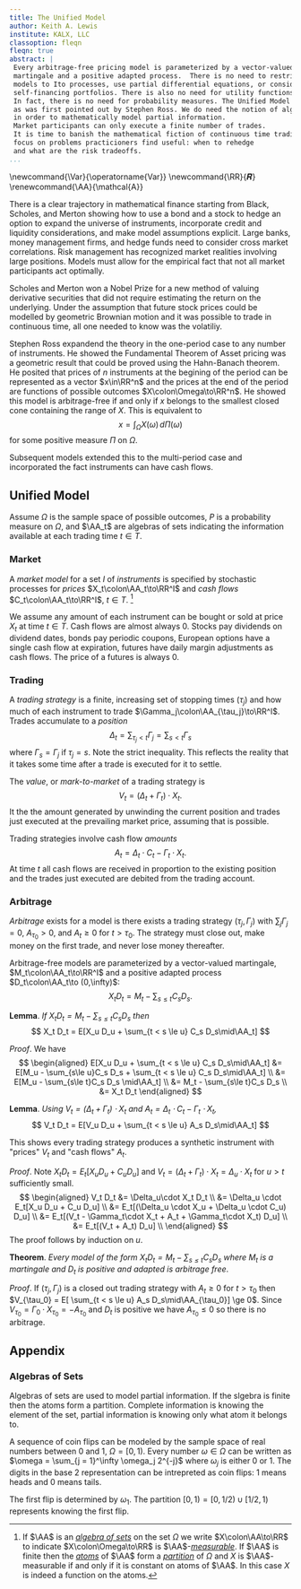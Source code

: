 ```yaml
---
title: The Unified Model
author: Keith A. Lewis
institute: KALX, LLC
classoption: fleqn
fleqn: true
abstract: |
 Every arbitrage-free pricing model is parameterized by a vector-valued
 martingale and a positive adapted process.  There is no need to restrict
 models to Ito processes, use partial differential equations, or consider
 self-financing portfolios. There is also no need for utility functions or market equilibrium.
 In fact, there is no need for probability measures. The Unified Model involves only geometry,
 as was first pointed out by Stephen Ross. We do need the notion of algebras of sets
 in order to mathematically model partial information.
 Market participants can only execute a finite number of trades.
 It is time to banish the mathematical fiction of continuous time trading and
 focus on problems practicioners find useful: when to rehedge
 and what are the risk tradeoffs.
...
```


\newcommand{\Var}{\operatorname{Var}}
\newcommand{\RR}{𝑹}
\renewcommand{\AA}{\mathcal{A}}

There is a clear trajectory in mathematical finance starting from Black,
Scholes, and Merton showing how to use a bond and a stock to hedge an
option to expand the universe of instruments, incorporate credit and
liquidity considerations, and make model assumptions explicit.
Large banks, money management firms, and hedge funds need to consider
cross market correlations. Risk management has recognized market
realities involving large positions. Models must allow for the
empirical fact that not all market participants act optimally.

Scholes and Merton won a Nobel Prize for a new method of valuing derivative securities that
did not require estimating the return on the underlying. Under the assumption that
future stock prices could be modelled by geometric Brownian motion and it was possible
to trade in continuous time, all one needed to know was the volatiliy.

Stephen Ross expandend the theory in the one-period case to any number of instruments.
He showed the Fundamental Theorem of Asset pricing was a geometric result that
could be proved using the Hahn-Banach theorem. 
He posited that prices of $n$ instruments at the begining of the period
can be represented as a vector $x\in\RR^n$ and the prices at the end
of the period are functions of possible outcomes $X\colon\Omega\to\RR^n$.
He showed this model is arbitrage-free if and only if $x$ belongs to
the smallest closed cone containing the range of $X$. This is equivalent
to
$$
	x = \int_\Omega X(\omega)\,d\Pi(\omega)
$$
for some positive measure $\Pi$ on $\Omega$.

Subsequent models extended this to the multi-period case and incorporated
the fact instruments can have cash flows.


## Unified Model

Assume $\Omega$ is the sample space of possible outcomes, $P$ is a probability measure
on $\Omega$, and $\AA_t$ are algebras of sets
indicating the information available at each trading time $t\in T$.

### Market

A _market model_  for a set $I$ of _instruments_ is specified by
stochastic processes for _prices_ $X_t\colon\AA_t\to\RR^I$
and _cash flows_ $C_t\colon\AA_t\to\RR^I$, $t\in T$. [^1]

[^1]: If $\AA$ is an [_algebra of
sets_](https://en.wikipedia.org/wiki/Algebra_of_sets) on the set
$\Omega$ we write $X\colon\AA\to\RR$ to indicate $X\colon\Omega\to\RR$ is
$\AA$-[_measurable_](https://en.wikipedia.org/wiki/Measurable_function).
If $\AA$ is finite then the
[_atoms_](https://en.wikipedia.org/wiki/Atom_(measure_theory)) of $\AA$
form a [_partition_](https://en.wikipedia.org/wiki/Partition_of_a_set)
of $\Omega$ and $X$ is $\AA$-measurable if and only if it is constant
on atoms of $\AA$. In this case $X$ is indeed a function on the atoms.

[^2]: If $A$ and $B$ are sets then $A^B = \{f\colon B\to A\}$ is
the set of all functions from $B$ to $A$.

We assume any amount of each instrument can be bought or sold at price $X_t$ at time $t\in T$.
Cash flows are almost always 0. Stocks pay dividends on dividend dates, bonds pay 
periodic coupons, European options have a single cash flow at expiration, futures have
daily margin adjustments as cash flows. The price of a futures is always 0.

### Trading

A _trading strategy_ is a finite, increasing set of stopping times $(\tau_j)$
and how much of each instrument to trade $\Gamma_j\colon\AA_{\tau_j}\to\RR^I$.
Trades accumulate to a _position_
$$
	\Delta_t = \sum_{\tau_j < t}\Gamma_j = \sum_{s < t} \Gamma_s
$$
where $\Gamma_s = \Gamma_j$ if $\tau_j = s$.
Note the strict inequality. This reflects the reality that it takes some time
after a trade is executed for it to settle.

The _value_, or _mark-to-market_ of a trading strategy is
$$
	V_t = (\Delta_t + \Gamma_t)\cdot X_t.
$$
It the the amount
generated by unwinding the current position and trades just executed at
the prevailing market price, assuming that is possible.

Trading strategies involve cash flow _amounts_ 
$$
	A_t = \Delta_t\cdot C_t - \Gamma_t\cdot X_t.
$$
At time $t$ all cash flows are received in proportion to the existing position and
the trades just executed are debited from the trading account.

### Arbitrage

_Arbitrage_ exists for a model is there exists a trading strategy $(\tau_j, \Gamma_j)$
with $\sum_j \Gamma_j = 0$, $A_{\tau_0} > 0$, and $A_t\ge0$ for $t > \tau_0$.
The strategy must close out, make money on the first trade, and never lose money thereafter.

Arbitrage-free models are parameterized by a vector-valued martingale,
$M_t\colon\AA_t\to\RR^I$ and a positive adapted process $D_t\colon\AA_t\to (0,\infty)$:
$$
	X_t D_t = M_t - \sum_{s\le t}C_s D_s.
$$

__Lemma__. _If $X_t D_t = M_t - \sum_{s\le t}C_s D_s$ then_
$$
	X_t D_t = E[X_u D_u + \sum_{t < s \le u} C_s D_s\mid\AA_t]
$$

_Proof_. We have
$$
\begin{aligned}
	E[X_u D_u + \sum_{t < s \le u} C_s D_s\mid\AA_t]
	&= E[M_u - \sum_{s\le u}C_s D_s + \sum_{t < s \le u} C_s D_s\mid\AA_t] \\
	&= E[M_u - \sum_{s\le t}C_s D_s \mid\AA_t] \\
	&= M_t - \sum_{s\le t}C_s D_s \\
	&= X_t D_t
\end{aligned}
$$

__Lemma__. _Using $V_t = (\Delta_t + \Gamma_t)\cdot X_t$ and $A_t = \Delta_t\cdot C_t - \Gamma_t\cdot X_t$,_
$$
	V_t D_t = E[V_u D_u + \sum_{t < s \le u} A_s D_s\mid\AA_t]
$$

This shows every trading strategy produces a synthetic instrument with "prices" $V_t$ and
"cash flows" $A_t$.

_Proof_. Note $X_t D_t = E_t[X_u D_u + C_u D_u]$ and $V_t = (\Delta_t + \Gamma_t)\cdot X_t
= \Delta_u\cdot X_t$ for $u > t$ sufficiently small.
$$
\begin{aligned}
	V_t D_t &= \Delta_u\cdot X_t D_t \\
	&= \Delta_u \cdot E_t[X_u D_u + C_u D_u] \\
	&= E_t[(\Delta_u \cdot X_u + \Delta_u \cdot C_u) D_u] \\
	&= E_t[(V_t - \Gamma_t\cdot X_t + A_t + \Gamma_t\cdot X_t) D_u] \\
	&= E_t[(V_t + A_t) D_u] \\
\end{aligned}
$$
The proof follows by induction on $u$.

__Theorem__. _Every model of the form $X_t D_t = M_t - \sum_{s\le t}C_s D_s$ where $M_t$ is
a martingale and $D_t$ is positive and adapted is arbitrage free_.

_Proof_. If $(\tau_j, \Gamma_j)$ is a closed out trading strategy with $A_t\ge0$ for $t > \tau_0$
then $V_{\tau_0} = E[ \sum_{t < s \le u} A_s D_s\mid\AA_{\tau_0}] \ge 0$.
Since $V_{\tau_0} = \Gamma_0\cdot X_{\tau_0} = -A_{\tau_0}$ and $D_t$ is positive we have
$A_{\tau_0} \le 0$ so there is no arbitrage.

## Appendix

### Algebras of Sets

Algebras of sets are used to model partial information.
If the slgebra is finite then the atoms form a partition.
Complete information is knowing the element of the set,
partial information is knowing only what atom it belongs to.

A sequence of coin flips can be modeled by the sample space of real numbers
between 0 and 1, $\Omega = [0,1)$. Every number $\omega\in\Omega$ can be
written as $\omega = \sum_{j = 1}^\infty \omega_j 2^{-j}$ where $\omega_j$
is either 0 or 1. The digits in the base 2 representation can be 
intrepreted as coin flips: 1 means heads and 0 means tails.

The first flip is determined by $\omega_1$. The partition $[0, 1) = [0, 1/2)\cup [1/2, 1)$
represents knowing the first flip.


